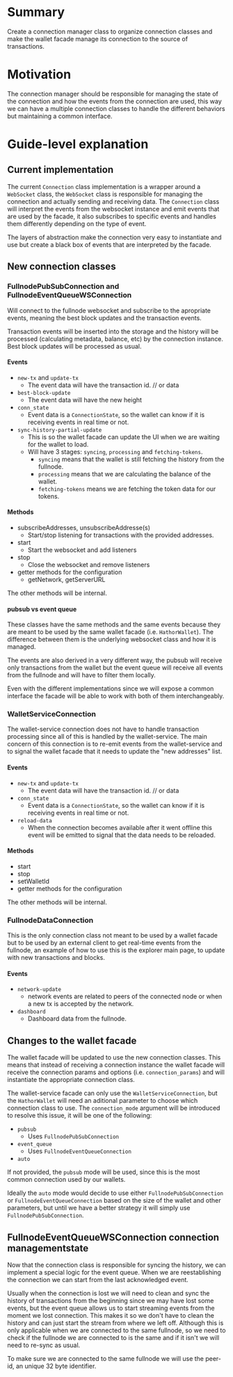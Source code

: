 # Summary
[summary]: #summary

Create a connection manager class to organize connection classes and make the
wallet facade manage its connection to the source of transactions.

# Motivation
[motivation]: #motivation

The connection manager should be responsible for managing the state of the
connection and how the events from the connection are used, this way we can have
a multiple connection classes to handle the different behaviors but maintaining
a common interface.

# Guide-level explanation
[guide-level-explanation]: #guide-level-explanation


## Current implementation

The current `Connection` class implementation is a wrapper around a `WebSocket`
class, the `WebSocket` class is responsible for managing the connection and
actually sending and receiving data.
The `Connection` class will interpret the events from the websocket instance and
emit events that are used by the facade, it also subscribes to specific events
and handles them differently depending on the type of event.

The layers of abstraction make the connection very easy to instantiate and use
but create a black box of events that are interpreted by the facade.

## New connection classes

### FullnodePubSubConnection and FullnodeEventQueueWSConnection

Will connect to the fullnode websocket and subscribe to the apropriate
events, meaning the best block updates and the transaction events.

Transaction events will be inserted into the storage and the history will be
processed (calculating metadata, balance, etc) by the connection instance.
Best block updates will be processed as usual.

#### Events

- `new-tx` and `update-tx`
  - The event data will have the transaction id. // or data
- `best-block-update`
  - The event data will have the new height
- `conn_state`
  - Event data is a `ConnectionState`, so the wallet can know if it is receiving events in real
    time or not.
- `sync-history-partial-update`
  - This is so the wallet facade can update the UI when we are waiting for the
  wallet to load.
  - Will have 3 stages: `syncing`, `processing` and `fetching-tokens`.
    - `syncing` means that the wallet is still fetching the history from the
    fullnode.
    - `processing` means that we are calculating the balance of the wallet.
    - `fetching-tokens` means we are fetching the token data for our tokens.

#### Methods

- subscribeAddresses, unsubscribeAddresse(s)
  - Start/stop listening for transactions with the provided addresses.
- start
  - Start the websocket and add listeners
- stop
  - Close the websocket and remove listeners
- getter methods for the configuration
  - getNetwork, getServerURL

The other methods will be internal.


#### pubsub vs event queue

These classes have the same methods and the same events because they are meant
to be used by the same wallet facade (i.e. `HathorWallet`).
The difference between them is the underlying websocket class and how it is
managed.

The events are also derived in a very different way, the pubsub will receive
only transactions from the wallet but the event queue will receive all events
from the fullnode and will have to filter them locally.

Even with the different implementations since we will expose a common interface
the facade will be able to work with both of them interchangeably.

### WalletServiceConnection

The wallet-service connection does not have to handle transaction processing
since all of this is handled by the wallet-service.
The main concern of this connection is to re-emit events from the wallet-service
and to signal the wallet facade that it needs to update the "new addresses" list.

#### Events

- `new-tx` and `update-tx`
  - The event data will have the transaction id. // or data
- `conn_state`
  - Event data is a `ConnectionState`, so the wallet can know if it is receiving events in real
    time or not.
- `reload-data`
  - When the connection becomes available after it went offline this event will
    be emitted to signal that the data needs to be reloaded.

#### Methods

- start
- stop
- setWalletId
- getter methods for the configuration

The other methods will be internal.

### FullnodeDataConnection

This is the only connection class not meant to be used by a wallet facade but to
be used by an external client to get real-time events from the fullnode, an
example of how to use this is the explorer main page, to update with new
transactions and blocks.

#### Events

- `network-update`
  - network events are related to peers of the connected node or when a new tx
  is accepted by the network.
- `dashboard`
  - Dashboard data from the fullnode.

## Changes to the wallet facade

The wallet facade will be updated to use the new connection classes.
This means that instead of receiving a connection instance the wallet facade
will receive the connection params and options (i.e. `connection_params`) and
will instantiate the appropriate connection class.

The wallet-service facade can only use the `WalletServiceConnection`, but the
`HathorWallet` will need an aditional parameter to choose which connection class
to use.
The `connection_mode` argument will be introduced to resolve this issue, it will
be one of the following:

- `pubsub`
  - Uses `FullnodePubSubConnection`
- `event_queue`
  - Uses `FullnodeEventQueueConnection`
- `auto`

If not provided, the `pubsub` mode will be used, since this is the most common
connection used by our wallets.

Ideally the `auto` mode would decide to use either `FullnodePubSubConnection` or
`FullnodeEventQueueConnection` based on the size of the wallet and other
parameters, but until we have a better strategy it will simply use
`FullnodePubSubConnection`.

## FullnodeEventQueueWSConnection connection managementstate

Now that the connection class is responsible for syncing the history, we can
implement a special logic for the event queue.
When we are reestablishing the connection we can start from the last
acknowledged event.

Usually when the connection is lost we will need to clean and sync the history
of transactions from the beginning since we may have lost some events, but the
event queue allows us to start streaming events from the moment we lost
connection.
This makes it so we don't have to clean the history and can just start the
stream from where we left off.
Although this is only applicable when we are connected to the same fullnode, so
we need to check if the fullnode we are connected to is the same and if it isn't
we will need to re-sync as usual.

To make sure we are connected to the same fullnode we will use the peer-id, an
unique 32 byte identifier.
